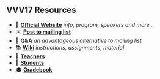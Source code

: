 ## VVV17 Resources

- 🏫 [**Official Website**](http://icub.org/winterschool) _info, program, speakers and more..._
- ✉️ [**Post to mailing list**](mailto:vvv17@icub.iit.it)
- 👋 [**Q&A**](../../issues) _an [advantageous alternative](https://github.com/robotology/QA/issues/118) to mailing list_
- 📚 [**Wiki**](../../wiki) _instructions, assignments, material_
- 👴 [**Teachers**](./teachers.md)
- 👶 [**Students**](./students.md)
- 🎓 [**Gradebook**](./gradebook.md)
